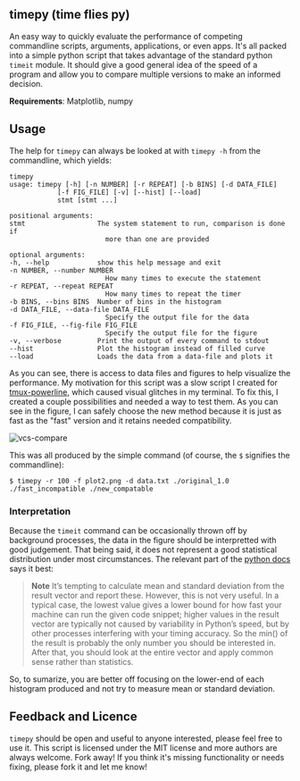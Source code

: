 timepy (time flies py)
----------------------

An easy way to quickly evaluate the performance of competing commandline
scripts, arguments, applications, or even apps. It's all packed into
a simple python script that takes advantage of the standard python
`timeit` module. It should give a good general idea of the speed of a
program and allow you to compare multiple versions to make an informed
decision.

**Requirements**: Matplotlib, numpy

## Usage

The help for `timepy` can always be looked at with `timepy -h` from the
commandline, which yields:

    timepy
    usage: timepy [-h] [-n NUMBER] [-r REPEAT] [-b BINS] [-d DATA_FILE]
                [-f FIG_FILE] [-v] [--hist] [--load]
                stmt [stmt ...]

    positional arguments:
    stmt                  The system statement to run, comparison is done if
                            more than one are provided

    optional arguments:
    -h, --help            show this help message and exit
    -n NUMBER, --number NUMBER
                            How many times to execute the statement
    -r REPEAT, --repeat REPEAT
                            How many times to repeat the timer
    -b BINS, --bins BINS  Number of bins in the histogram
    -d DATA_FILE, --data-file DATA_FILE
                            Specify the output file for the data
    -f FIG_FILE, --fig-file FIG_FILE
                            Specify the output file for the figure
    -v, --verbose         Print the output of every command to stdout
    --hist                Plot the histogram instead of filled curve
    --load                Loads the data from a data-file and plots it

As you can see, there is access to data files and figures to help
visualize the performance. My motivation for this script was a slow
script I created for [tmux-powerline][tp], which caused visual glitches
in my terminal. To fix this, I created a couple possibilities and needed
a way to test them. As you can see in the figure, I can safely choose
the new method because it is just as fast as the "fast" version and it
retains needed compatibility.

![vcs-compare][vcs-compare]

This was all produced by the simple command (of course, the `$`
signifies the commandline):

    $ timepy -r 100 -f plot2.png -d data.txt ./original_1.0 ./fast_incompatible ./new_compatable

### Interpretation

Because the `timeit` command can be occasionally thrown off by
background processes, the data in the figure should be interpretted
with good judgement. That being said, it does not represent a good
statistical distribution under most circumstances. The relevant part of
the [python docs][timeit] says it best:

> **Note** It’s tempting to calculate mean and standard deviation from the
> result vector and report these. However, this is not very useful. In a
> typical case, the lowest value gives a lower bound for how fast your
> machine can run the given code snippet; higher values in the result
> vector are typically not caused by variability in Python’s speed, but
> by other processes interfering with your timing accuracy. So the min()
> of the result is probably the only number you should be interested in.
> After that, you should look at the entire vector and apply common sense
> rather than statistics.

So, to sumarize, you are better off focusing on the lower-end of each
histogram produced and not try to measure mean or standard deviation.

Feedback and Licence
--------------------

`timepy` should be open and useful to anyone interested, please feel
free to use it. This script is licensed under the MIT license and
more authors are always welcome. Fork away! If you think it's missing
functionality or needs fixing, please fork it and let me know!



[tp]:https://github.com/erikw/tmux-powerline
[timeit]:http://docs.python.org/2/library/timeit.html
[vcs-compare]:https://raw.github.com/scicalculator/time-flies-py/master/img/vcs-compare_time.png
